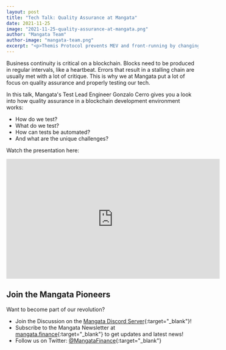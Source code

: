 ```yaml
---
layout: post
title: "Tech Talk: Quality Assurance at Mangata"
date: 2021-11-25
image: "2021-11-25-quality-assurance-at-mangata.png"
author: "Mangata Team"
author-image: "mangata-team.png"
excerpt: "<p>Themis Protocol prevents MEV and front-running by changing the way blocks for the blockchain are created. In this tech talk, Mangatas' Lead Rust Engineer, Mateusz Nowakowski, explains the solution and technical changes we had to made to block creation to implement our solution.</p>"
---
```


Business continuity is critical on a blockchain. Blocks need to be produced in regular intervals, like a heartbeat. Errors that result in a stalling chain are usually met with a lot of critique. This is why we at Mangata put a lot of focus on quality assurance and properly testing our tech.

In this talk, Mangata's Test Lead Engineer Gonzalo Cerro gives you a look into how quality assurance in a blockchain development environment works:
- How do we test?
- What do we test?
- How can tests be automated?
- And what are the unique challenges?

Watch the presentation here: 

<iframe width="560" height="315" src="https://www.youtube.com/embed/U8nMwhkzBwo" title="YouTube video player" frameborder="0" allow="accelerometer; autoplay; clipboard-write; encrypted-media; gyroscope; picture-in-picture" allowfullscreen></iframe>

## Join the Mangata Pioneers
Want to become part of our revolution?
* Join the Discussion on the [Mangata Discord Server](https://discord.gg/BAE7GFkax4){:target="\_blank"}!
* Subscribe to the Mangata Newsletter at [mangata.finance](https://mangata.finance){:target="\_blank"} to get updates and latest news!
* Follow us on Twitter: [@MangataFinance](https://twitter.com/MangataFinance){:target="\_blank"}

